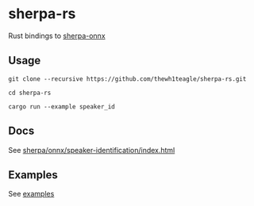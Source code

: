 # sherpa-rs

Rust bindings to [sherpa-onnx](https://github.com/k2-fsa/sherpa-onnx)

## Usage

```console
git clone --recursive https://github.com/thewh1teagle/sherpa-rs.git

cd sherpa-rs

cargo run --example speaker_id
```

## Docs

See [sherpa/onnx/speaker-identification/index.html](https://k2-fsa.github.io/sherpa/onnx/speaker-identification)

## Examples

See [examples](examples)
